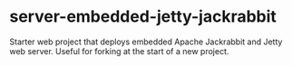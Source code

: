 server-embedded-jetty-jackrabbit
================================

Starter web project that deploys embedded Apache Jackrabbit and Jetty web server. Useful for forking at the start of a new project.
